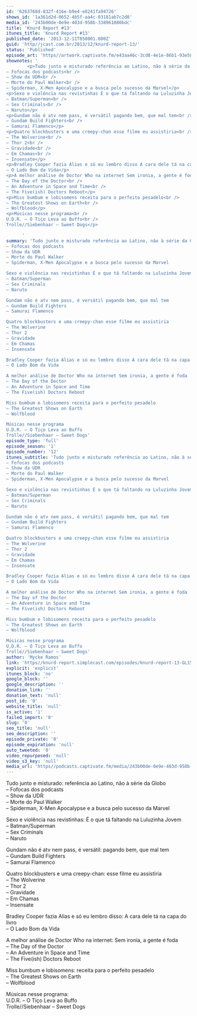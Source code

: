 ```yaml
---
id: '6263768d-832f-416e-b9e4-e8241fa94726'
shows_id: '1a361d2d-0652-4b5f-aa4c-03181ab7c2d8'
media_id: '243b00de-0e9e-403d-958b-338961080bdc'
title: 'Knurd Report #13'
itunes_title: 'Knurd Report #13'
published_date: '2013-12-11T050001.000Z'
guid: 'http//jcast.com.br/2013/12/knurd-report-13/'
status: 'Published'
episode_art: 'https//artwork.captivate.fm/e43aa46c-3cd8-4e1e-86b1-93e5863c4080/1000-itunes-1582315387.jpg'
shownotes: '
        <p>Tudo junto e misturado referência ao Latino, não à série da Globo<br />
– Fofocas dos podcasts<br />
– Show da UDR<br />
– Morte do Paul Walker<br />
– Spiderman, X-Men Apocalypse e a busca pelo sucesso da Marvel</p>
<p>Sexo e violência nas revistinhas É o que tá faltando na Luluzinha Jovem<br />
– Batman/Superman<br />
– Sex Criminals<br />
– Naruto</p>
<p>Gundam não é atv nem pass, é versátil pagando bem, que mal tem<br />
– Gundam Build Fighters<br />
– Samurai Flamenco</p>
<p>Quatro blockbusters e uma creepy-chan esse filme eu assistiria<br />
– The Wolverine<br />
– Thor 2<br />
– Gravidade<br />
– Em Chamas<br />
– Insensate</p>
<p>Bradley Cooper fazia Alias e só eu lembro disso A cara dele tá na capa do livro<br />
– O Lado Bom da Vida</p>
<p>A melhor análise de Doctor Who na internet Sem ironia, a gente é foda<br />
– The Day of the Doctor<br />
– An Adventure in Space and Time<br />
– The Five(ish) Doctors Reboot</p>
<p>Miss bumbum e lobisomens receita para o perfeito pesadelo<br />
– The Greatest Shows on Earth<br />
– Wolfblood</p>
<p>Músicas nesse programa<br />
U.D.R. – O Tiço Leva ao Buffo<br />
Trolle//Siebenhaar – Sweet Dogs</p>

      '
summary: 'Tudo junto e misturado referência ao Latino, não à série da Globo
– Fofocas dos podcasts
– Show da UDR
– Morte do Paul Walker
– Spiderman, X-Men Apocalypse e a busca pelo sucesso da Marvel

Sexo e violência nas revistinhas É o que tá faltando na Luluzinha Jovem
– Batman/Superman
– Sex Criminals
– Naruto

Gundam não é atv nem pass, é versátil pagando bem, que mal tem
– Gundam Build Fighters
– Samurai Flamenco

Quatro blockbusters e uma creepy-chan esse filme eu assistiria
– The Wolverine
– Thor 2
– Gravidade
– Em Chamas
– Insensate

Bradley Cooper fazia Alias e só eu lembro disso A cara dele tá na capa do livro
– O Lado Bom da Vida

A melhor análise de Doctor Who na internet Sem ironia, a gente é foda
– The Day of the Doctor
– An Adventure in Space and Time
– The Five(ish) Doctors Reboot

Miss bumbum e lobisomens receita para o perfeito pesadelo
– The Greatest Shows on Earth
– Wolfblood

Músicas nesse programa
U.D.R. – O Tiço Leva ao Buffo
Trolle//Siebenhaar – Sweet Dogs'
episode_type: 'full'
episode_season: '1'
episode_number: '12'
itunes_subtitle: 'Tudo junto e misturado referência ao Latino, não à série da Globo
– Fofocas dos podcasts
– Show da UDR
– Morte do Paul Walker
– Spiderman, X-Men Apocalypse e a busca pelo sucesso da Marvel

Sexo e violência nas revistinhas É o que tá faltando na Luluzinha Jovem
– Batman/Superman
– Sex Criminals
– Naruto

Gundam não é atv nem pass, é versátil pagando bem, que mal tem
– Gundam Build Fighters
– Samurai Flamenco

Quatro blockbusters e uma creepy-chan esse filme eu assistiria
– The Wolverine
– Thor 2
– Gravidade
– Em Chamas
– Insensate

Bradley Cooper fazia Alias e só eu lembro disso A cara dele tá na capa do livro
– O Lado Bom da Vida

A melhor análise de Doctor Who na internet Sem ironia, a gente é foda
– The Day of the Doctor
– An Adventure in Space and Time
– The Five(ish) Doctors Reboot

Miss bumbum e lobisomens receita para o perfeito pesadelo
– The Greatest Shows on Earth
– Wolfblood

Músicas nesse programa
U.D.R. – O Tiço Leva ao Buffo
Trolle//Siebenhaar – Sweet Dogs'
author: 'Mycke Ramos'
link: 'https//knurd-report.simplecast.com/episodes/knurd-report-13-GL15deqs'
explicit: 'explicit'
itunes_block: 'no'
google_block: ''
google_description: ''
donation_link: ''
donation_text: 'null'
post_id: '0'
website_title: 'null'
is_active: '1'
failed_import: '0'
slug: '0'
seo_title: 'null'
seo_description: ''
episode_private: '0'
episode_expiration: 'null'
auto_tweeted: '0'
video_repurposed: 'null'
video_s3_key: 'null'
media_url: 'https//podcasts.captivate.fm/media/243b00de-0e9e-403d-958b-338961080bdc/hipcast-12771-u-391543-s-1-audio_tc.mp3'
---
```

Tudo junto e misturado: referência ao Latino, não à série da Globo  
– Fofocas dos podcasts  
– Show da UDR  
– Morte do Paul Walker  
– Spiderman, X-Men Apocalypse e a busca pelo sucesso da Marvel

Sexo e violência nas revistinhas: É o que tá faltando na Luluzinha Jovem  
– Batman/Superman  
– Sex Criminals  
– Naruto

Gundam não é atv nem pass, é versátil: pagando bem, que mal tem  
– Gundam Build Fighters  
– Samurai Flamenco

Quatro blockbusters e uma creepy-chan: esse filme eu assistiria  
– The Wolverine  
– Thor 2  
– Gravidade  
– Em Chamas  
– Insensate

Bradley Cooper fazia Alias e só eu lembro disso: A cara dele tá na capa do livro  
– O Lado Bom da Vida

A melhor análise de Doctor Who na internet: Sem ironia, a gente é foda  
– The Day of the Doctor  
– An Adventure in Space and Time  
– The Five(ish) Doctors Reboot

Miss bumbum e lobisomens: receita para o perfeito pesadelo  
– The Greatest Shows on Earth  
– Wolfblood

Músicas nesse programa:  
U.D.R. – O Tiço Leva ao Buffo  
Trolle//Siebenhaar – Sweet Dogs